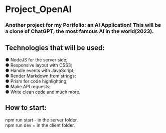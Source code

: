 # Project_OpenAI

### Another project for my Portfolio: an AI Application! This will be a clone of ChatGPT, the most famous AI in the world(2023).

## Technologies that will be used:

● NodeJS for the server side; <br />
● Responsive layout with CSS3; <br />
● Handle events with JavaScript; <br />
● Render Markdown from strings; <br />
● Prism for code highlighting; <br />
● Make API requests; <br />
● Write clean code and much more. <br />

## How to start:

npm run start - in the server folder. <br />
npm run dev = in the client folder.
